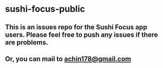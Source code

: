 # sushi-focus-public

## This is an issues repo for the Sushi Focus app users. Please feel free to push any issues if there are problems.

## Or, you can mail to achin178@gmail.com
